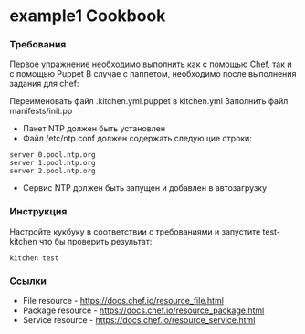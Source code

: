 example1 Cookbook
=================

### Требования

Первое упражнение необходимо выполнить как с помощью Chef, так и с помощью Puppet
В случае с паппетом, необходимо после выполнения задания для chef:

Переименовать файл .kitchen.yml.puppet в kitchen.yml
Заполнить файл manifests/init.pp

* Пакет NTP должен быть установлен
* Файл /etc/ntp.conf должен содержать следующие строки:
```shell
server 0.pool.ntp.org
server 1.pool.ntp.org
server 2.pool.ntp.org
```
* Сервис NTP должен быть запущен и добавлен в автозагрузку

### Инструкция

Настройте кукбуку в соответствии с требованиями и запустите test-kitchen
 что бы проверить результат:
```shell
kitchen test
```

### Ссылки

- File resource - https://docs.chef.io/resource_file.html
- Package resource - https://docs.chef.io/resource_package.html
- Service resource - https://docs.chef.io/resource_service.html

